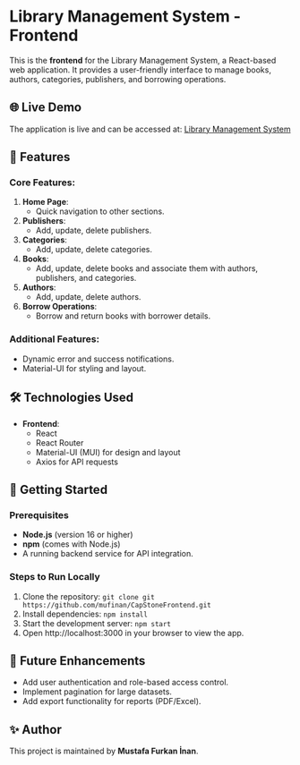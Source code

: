 # Library Management System - Frontend

This is the **frontend** for the Library Management System, a React-based web application. It provides a user-friendly interface to manage books, authors, categories, publishers, and borrowing operations.

## 🌐 Live Demo

The application is live and can be accessed at: [Library Management System](https://your-live-site-link.com)

## 🚀 Features

### Core Features:
1. **Home Page**:
   - Quick navigation to other sections.
2. **Publishers**:
   - Add, update, delete publishers.
3. **Categories**:
   - Add, update, delete categories.
4. **Books**:
   - Add, update, delete books and associate them with authors, publishers, and categories.
5. **Authors**:
   - Add, update, delete authors.
6. **Borrow Operations**:
   - Borrow and return books with borrower details.

### Additional Features:
- Dynamic error and success notifications.
- Material-UI for styling and layout.


## 🛠️ Technologies Used

- **Frontend**:
  - React
  - React Router
  - Material-UI (MUI) for design and layout
  - Axios for API requests


## 🚀 Getting Started

### Prerequisites
- **Node.js** (version 16 or higher)
- **npm** (comes with Node.js)
- A running backend service for API integration.

### Steps to Run Locally
1. Clone the repository:
   ```git clone git https://github.com/mufinan/CapStoneFrontend.git```
2. Install dependencies:
   ```npm install```
3. Start the development server:
   ```npm start```
4. Open http://localhost:3000 in your browser to view the app.


## 🌟 Future Enhancements

- Add user authentication and role-based access control.
- Implement pagination for large datasets.
- Add export functionality for reports (PDF/Excel).


## ✨ Author

This project is maintained by **Mustafa Furkan İnan**.
